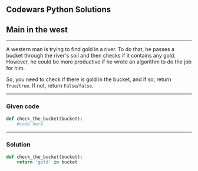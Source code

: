 
Codewars Python Solutions
---
## Main in the west <br>
---
A western man is trying to find gold in a river. To do that, he passes a bucket through the river's soil and then checks if it contains any gold. However, he could be more productive if he wrote an algorithm to do the job for him.

So, you need to check if there is gold in the bucket, and if so, return ```True```/```true```. If not, return ```False```/```false```.

---
### Given code
```python
def check_the_bucket(bucket):
    #code here
```
---
### Solution
```python
def check_the_bucket(bucket):
    return 'gold' in bucket
```
